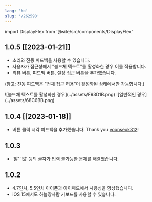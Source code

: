```yaml
---
lang: 'ko'
slug: '/262598'
---
```


import DisplayFlex from '@site/src/components/DisplayFlex'

## 1.0.5 [[2023-01-21]]

- 소리와 진동 피드백을 사용할 수 있습니다.
- 사용자가 접근성에서 "볼드체 텍스트"를 활성화한 경우 이를 적용합니다.
- 리뷰 버튼, 피드백 버튼, 설정 접근 버튼을 추가했습니다.

(참고: 진동 피드백은 "전체 접근 허용"이 활성화된 상태에서만 가능합니다.)

<DisplayFlex>
![볼드체 텍스트를 활성화한 경우](../assets/F93D1B.png)
![일반적인 경우](../assets/68C6BB.png)
</DisplayFlex>

## 1.0.4 [[2023-01-18]]

- 버튼 클릭 시각 피드백을 추가했습니다. Thank you [yoonseok312](https://github.com/yoonseok312)!

## 1.0.3

- '앓' '않' 등의 글자가 입력 불가능한 문제를 해결했습니다.

## 1.0.2

- 4.7인치, 5.5인치 아이폰과 아이패드에서 사용성을 향상했습니다.
- iOS 15에서도 하늘땅사람 키보드를 사용할 수 있습니다.
